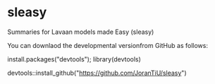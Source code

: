 # sleasy
Summaries for Lavaan models made Easy (sleasy)

You can downlaod the developmental versionfrom GitHub as follows:

install.packages("devtools"); library(devtools)

devtools::install_github("https://github.com/JoranTiU/sleasy")
